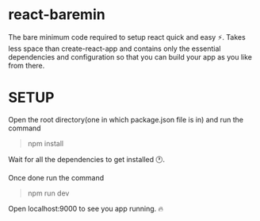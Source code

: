 # react-baremin
The bare minimum code required to setup react quick and easy :zap:. Takes less space than create-react-app and contains only the essential dependencies and configuration so that you can build your app as you like from there.

# SETUP  
Open the root directory(one in which package.json file is in) and run the command
> npm install

Wait for all the dependencies to get installed :clock1:. 

Once done run the command
>npm run dev

Open localhost:9000 to see you app running.  :fire:
